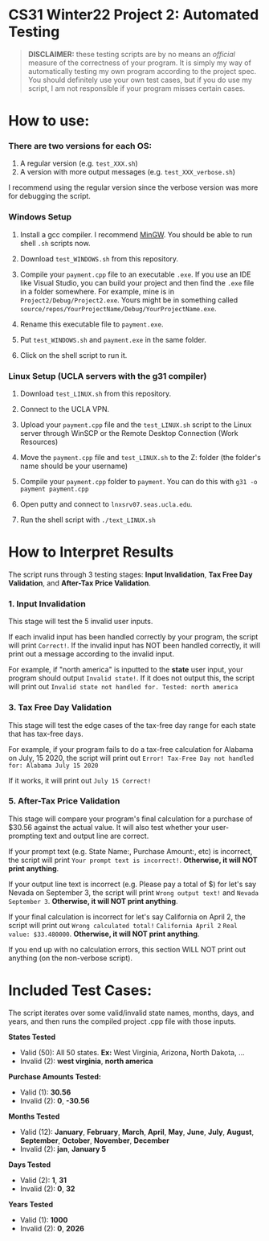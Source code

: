 # CS31 Winter22 Project 2: Automated Testing

>**DISCLAIMER:** these testing scripts are by no means an *official* measure of the correctness of your program.
It is simply my way of automatically testing my own program according to the project spec.
You should definitely use your own test cases, but if you do use my script, I am not responsible if your program misses certain cases.

# How to use:
### There are two versions for each OS: 
1. A regular version (e.g. `test_XXX.sh`)
2. A version with more output messages (e.g. `test_XXX_verbose.sh`)

I recommend using the regular version since the verbose version was more for debugging the script.

### Windows Setup
1. Install a gcc compiler. I recommend [MinGW](http://sourceforge.net/projects/mingw-w64/files/Toolchains%20targetting%20Win32/Personal%20Builds/mingw-builds/installer/mingw-w64-install.exe/download). You should be able to run shell `.sh` scripts now.

2. Download `test_WINDOWS.sh` from this repository.

3. Compile your `payment.cpp` file to an executable `.exe`.
If you use an IDE like Visual Studio, you can build your project and then find the `.exe` file in a folder somewhere. For example, mine is in `Project2/Debug/Project2.exe`. Yours might be in something called `source/repos/YourProjectName/Debug/YourProjectName.exe`.

4. Rename this executable file to `payment.exe`.

5. Put `test_WINDOWS.sh` and `payment.exe` in the same folder. 

6. Click on the shell script to run it.

### Linux Setup (UCLA servers with the g31 compiler)
1. Download `test_LINUX.sh` from this repository.

2. Connect to the UCLA VPN.

3. Upload your `payment.cpp` file and the `test_LINUX.sh` script to the Linux server through WinSCP or the Remote Desktop Connection (Work Resources)

4. Move the `payment.cpp` file and `test_LINUX.sh` to the Z: folder (the folder's name should be your username)

5. Compile your `payment.cpp` folder to `payment`. You can do this with `g31 -o payment payment.cpp`

6. Open putty and connect to `lnxsrv07.seas.ucla.edu`.

7. Run the shell script with `./text_LINUX.sh`

# How to Interpret Results
The script runs through 3 testing stages: **Input Invalidation**, **Tax Free Day Validation**, and **After-Tax Price Validation**.

### 1. Input Invalidation
This stage will test the 5 invalid user inputs.
  
If each invalid input has been handled correctly by your program, the script will print `Correct!`.
If the invalid input has NOT been handled correctly, it will print out a message according to the invalid input.

For example, if "north america" is inputted to the **state** user input, your program should output `Invalid state!`.
If it does not output this, the script will print out `Invalid state not handled for. Tested: north america`

### 3. Tax Free Day Validation
This stage will test the edge cases of the tax-free day range for each state that has tax-free days.

For example, if your program fails to do a tax-free calculation for Alabama on July, 15 2020, the script will print out `Error! Tax-Free Day not handled for: Alabama July 15 2020`

If it works, it will print out `July 15 Correct!`

### 5. After-Tax Price Validation
This stage will compare your program's final calculation for a purchase of $30.56 against the actual value. It will also test whether your user-prompting text and output line are correct.

If your prompt text (e.g. State Name:, Purchase Amount:, etc) is incorrect, the script will print `Your prompt text is incorrect!`. **Otherwise, it will NOT print anything**.

If your output line text is incorrect (e.g. Please pay a total of $) for let's say Nevada on September 3, the script will print `Wrong output text!` and `Nevada September 3`. **Otherwise, it will NOT print anything**.

If your final calculation is incorrect for let's say California on April 2, the script will print out `Wrong calculated total!` `California April 2` `Real value: $33.480000`. **Otherwise, it will NOT print anything**.

If you end up with no calculation errors, this section WILL NOT print out anything (on the non-verbose script).

# Included Test Cases:
The script iterates over some valid/invalid state names, months, days, and years, and then runs the compiled project .cpp file with those inputs.

**States Tested**
- Valid (50): All 50 states. **Ex:** West Virginia, Arizona, North Dakota, ...
- Invalid (2): **west virginia**, **north america**

**Purchase Amounts Tested:**
- Valid (1): **30.56**
- Invalid (2): **0**, **-30.56**

**Months Tested**
- Valid (12): **January**, **February**, **March**, **April**, **May**, **June**, **July**, **August**, **September**, **October**, **November**, **December**
- Invalid (2): **jan**, **January 5**

**Days Tested**
- Valid (2): **1**, **31**
- Invalid (2): **0**, **32**

**Years Tested**
- Valid (1): **1000**
- Invalid (2): **0**, **2026**
